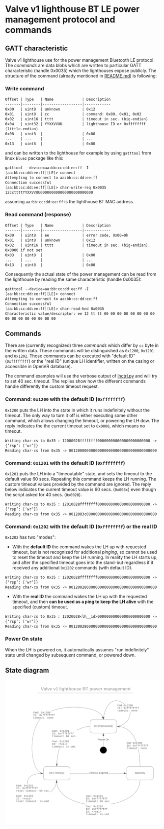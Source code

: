 # Valve v1 lighthouse BT LE power management protocol and commands

## GATT characteristic

Valve v1 lighthouse use for the power management Bluetooth LE protocol. The _commands_ are data blobs which are written to particular GATT characteristic (handle 0x0035) which the lighthouses expose publicly. The structure of the command (already mentioned in [README.md](/README.md)) is following:

### Write command

```
Offset | Type   | Name             | Description
-------|--------|------------------|------------
0x00   | uint8  | unknown          | 0x12
0x01   | uint8  | cc               | command: 0x00, 0x01, 0x02
0x02   | uint16 | tttt             | timeout in sec. (big-endian)
0x04   | uint32 | YYXXVVUU         | lighthouse ID or 0xffffffff (little-endian)
0x08   | uint8  |                  | 0x00
...    | ...    |                  | ...
0x13   | uint8  |                  | 0x00
```
and can be written to the lighthouse for example by using `gatttool` from linux `bluez` package like this:
```
gatttool --device=aa:bb:cc:dd:ee:ff -I
[aa:bb:cc:dd:ee:ff][LE]> connect
Attempting to connect to aa:bb:cc:dd:ee:ff
Connection successful
[aa:bb:cc:dd:ee:ff][LE]> char-write-req 0x0035 12ccttttYYXXVVUU000000000000000000000000
```
assuming `aa:bb:cc:dd:ee:ff` is the lighthouse BT MAC address.

### Read command (response)

```
Offset | Type   | Name             | Description
-------|--------|------------------|------------
0x00   | uint8  | ee               | error code, 0x00=Ok
0x01   | uint8  | unknown          | 0x12
0x02   | uint16 | tttt             | timeout in sec. (big-endian), 0x0000 if not set
0x03   | uint8  |                  | 0x00
...    | ...    |                  | ...
0x13   | uint8  |                  | 0x00
```
Consequently the actual state of the power management can be read from the lighthouse by reading the same characteristic (handle 0x0035):
```
gatttool --device=aa:bb:cc:dd:ee:ff -I
[aa:bb:cc:dd:ee:ff][LE]> connect
Attempting to connect to aa:bb:cc:dd:ee:ff
Connection successful
[aa:bb:cc:dd:ee:ff][LE]> char-read-hnd 0x0035
Characteristic value/descriptor: ee 12 tt tt 00 00 00 00 00 00 00 00 00 00 00 00 00 00 00 00
```

## Commands

There are (currently recognized) three _commands_ which differ by `cc` byte in the written data. These commands will be distinguished as `0x1200`, `0x1201` and `0x1202`. Those commands can be executed with "default ID" (`0xffffffff`) or the "real ID" (unique LH identifier, written on the casing or accessible in OpenVR database).

The command examples will use the verbose output of [lhctrl.py](/lhctrl.py) and will try to set 40 sec. timeout. The replies show how the different commands handle differently the custom timeout request.

### Command: `0x1200` with the default ID (`0xffffffff`)

`0x1200` puts the LH into the state in which it runs indefinitely without the timeout. The only way to turn it off is either executing some other command, which allows changing the timeout, or powering the LH dow. The reply indicates the the current timeout set to `0x0000`, which means no timeout.
```
Writing char-cs to 0x35 : 12000028ffffffff000000000000000000000000 -> {‘rsp’: [‘wr’]}
Reading char-cs from 0x35 -> 0012000000000000000000000000000000000000
```

### Command: `0x1201` with the default ID (`0xffffffff`)

`0x1201` puts the LH into a "timeoutable" state, and sets the timeout to the default value 60 secs. Repeating this command keeps the LH running. The custom timeout values provided by the command are ignored. The reply below indicates the current timeout value is 60 secs. (`0x003c`) even though the script asked for 40 secs. (`0x0028`).
```
Writing char-cs to 0x35 : 12010028ffffffff000000000000000000000000 -> {‘rsp’: [‘wr’]}
Reading char-cs from 0x35 -> 0012003c00000000000000000000000000000000
```

### Command: `0x1202` with the default ID (`0xffffffff`) or the real ID

`0x1202` has two "modes":

* With the **default ID** the command wakes the LH up with requested timeout, but is not recognized for additional _pinging_, so cannot be used to reset the timeout and keep the LH running. In reality the LH starts up, and after the specified timeout goes into the stand-but regardless if it received any additional `0x1202` commands (with default ID).
```
Writing char-cs to 0x35 : 12020028ffffffff000000000000000000000000 -> {‘rsp’: [‘wr’]}
Reading char-cs from 0x35 -> 0012002800000000000000000000000000000000
```

* With the **real ID** the command wakes the LH up with the requested timeout, and then **can be used as a ping to keep the LH alive** with the specified (custom) timeout.
```
Writing char-cs to 0x35 : 12020028<lh__id>000000000000000000000000 -> {‘rsp’: [‘wr’]}
Reading char-cs from 0x35 -> 0012002800000000000000000000000000000000
```

### Power On state

When the LH is powered on, it automatically assumes "run indefinitely" state until changed by subsequent command, or powered down.

## State diagram

![LH v1 power management state diagram](images/LH%20v1%20BT%20power%20management.svg)
